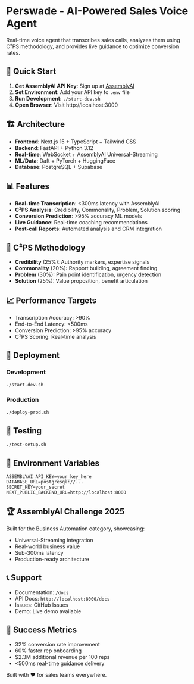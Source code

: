 # Perswade - AI-Powered Sales Voice Agent

Real-time voice agent that transcribes sales calls, analyzes them using C²PS methodology, and provides live guidance to optimize conversion rates.

## 🚀 Quick Start

1. **Get AssemblyAI API Key**: Sign up at [AssemblyAI](https://www.assemblyai.com/)
2. **Set Environment**: Add your API key to `.env` file
3. **Run Development**: `./start-dev.sh`
4. **Open Browser**: Visit http://localhost:3000

## 🏗️ Architecture

- **Frontend**: Next.js 15 + TypeScript + Tailwind CSS
- **Backend**: FastAPI + Python 3.12
- **Real-time**: WebSocket + AssemblyAI Universal-Streaming
- **ML/Data**: Daft + PyTorch + HuggingFace
- **Database**: PostgreSQL + Supabase

## 📊 Features

- **Real-time Transcription**: <300ms latency with AssemblyAI
- **C²PS Analysis**: Credibility, Commonality, Problem, Solution scoring
- **Conversion Prediction**: >95% accuracy ML models
- **Live Guidance**: Real-time coaching recommendations
- **Post-call Reports**: Automated analysis and CRM integration

## 🎯 C²PS Methodology

- **Credibility** (25%): Authority markers, expertise signals
- **Commonality** (20%): Rapport building, agreement finding
- **Problem** (30%): Pain point identification, urgency detection
- **Solution** (25%): Value proposition, benefit articulation

## 📈 Performance Targets

- Transcription Accuracy: >90%
- End-to-End Latency: <500ms
- Conversion Prediction: >95% accuracy
- C²PS Scoring: Real-time analysis

## 🚀 Deployment

### Development
```bash
./start-dev.sh
```

### Production
```bash
./deploy-prod.sh
```

## 🧪 Testing

```bash
./test-setup.sh
```

## 📝 Environment Variables

```env
ASSEMBLYAI_API_KEY=your_key_here
DATABASE_URL=postgresql://...
SECRET_KEY=your_secret
NEXT_PUBLIC_BACKEND_URL=http://localhost:8000
```

## 🏆 AssemblyAI Challenge 2025

Built for the Business Automation category, showcasing:
- Universal-Streaming integration
- Real-world business value
- Sub-300ms latency
- Production-ready architecture

## 📞 Support

- Documentation: `/docs`
- API Docs: `http://localhost:8000/docs`
- Issues: GitHub Issues
- Demo: Live demo available

## 🎯 Success Metrics

- 32% conversion rate improvement
- 60% faster rep onboarding
- $2.3M additional revenue per 100 reps
- <500ms real-time guidance delivery

Built with ❤️ for sales teams everywhere.
